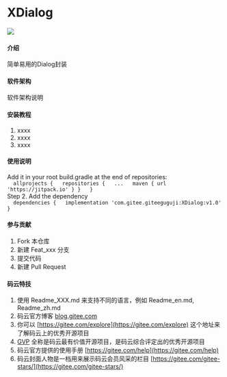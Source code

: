 # XDialog
[![](https://jitpack.io/v/com.gitee.giteeguguji/XDialog.svg)](https://jitpack.io/#com.gitee.giteeguguji/XDialog)
#### 介绍
简单易用的Dialog封装

#### 软件架构
软件架构说明


#### 安装教程

1.  xxxx
2.  xxxx
3.  xxxx

#### 使用说明

Add it in your root build.gradle at the end of repositories:  
``  
	allprojects {  
		repositories {  
			...  
			maven { url 'https://jitpack.io' }
		}  
	}  
``  
Step 2. Add the dependency  
``  
	dependencies {  
	        implementation 'com.gitee.giteeguguji:XDialog:v1.0'
	}  
``  
#### 参与贡献

1.  Fork 本仓库
2.  新建 Feat_xxx 分支
3.  提交代码
4.  新建 Pull Request


#### 码云特技

1.  使用 Readme\_XXX.md 来支持不同的语言，例如 Readme\_en.md, Readme\_zh.md
2.  码云官方博客 [blog.gitee.com](https://blog.gitee.com)
3.  你可以 [https://gitee.com/explore](https://gitee.com/explore) 这个地址来了解码云上的优秀开源项目
4.  [GVP](https://gitee.com/gvp) 全称是码云最有价值开源项目，是码云综合评定出的优秀开源项目
5.  码云官方提供的使用手册 [https://gitee.com/help](https://gitee.com/help)
6.  码云封面人物是一档用来展示码云会员风采的栏目 [https://gitee.com/gitee-stars/](https://gitee.com/gitee-stars/)
